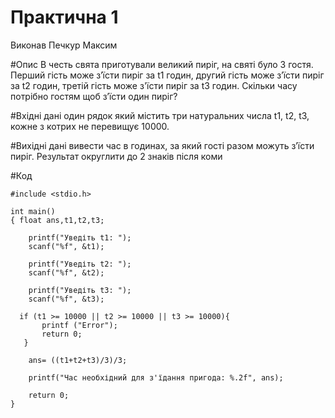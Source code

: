 # Практична 1 
Виконав Печкур Максим

#Опис 
В честь свята приготували великий пиріг, на святі було 3 гостя. Перший гість може з’їсти пиріг за t1 годин, другий гість може з’їсти пиріг за t2 годин, третій гість може з'їсти пиріг за t3 годин. Скільки часу потрібно гостям щоб з’їсти один пиріг?

#Вхідні дані
один рядок який містить три натуральних числа t1, t2, t3, кожне з котрих не перевищує 10000.

#Вихідні дані
вивести час в годинах, за який гості разом можуть з’їсти пиріг. Результат округлити до 2 знаків після коми

#Код
```
#include <stdio.h>

int main()
{ float ans,t1,t2,t3;
  
    printf("Уведіть t1: ");
    scanf("%f", &t1);
  
    printf("Уведіть t2: ");
    scanf("%f", &t2);
  
    printf("Уведіть t3: ");
    scanf("%f", &t3);
  
  if (t1 >= 10000 || t2 >= 10000 || t3 >= 10000){
       printf ("Error");
       return 0;
   }
  
    ans= ((t1+t2+t3)/3)/3; 
  
    printf("Час необхідний для з'їдання пригода: %.2f", ans);

    return 0;
}
```
